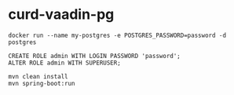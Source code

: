 # curd-vaadin-pg


```
docker run --name my-postgres -e POSTGRES_PASSWORD=password -d postgres
```

```
CREATE ROLE admin WITH LOGIN PASSWORD 'password';
ALTER ROLE admin WITH SUPERUSER;
```

```
mvn clean install
mvn spring-boot:run
```

